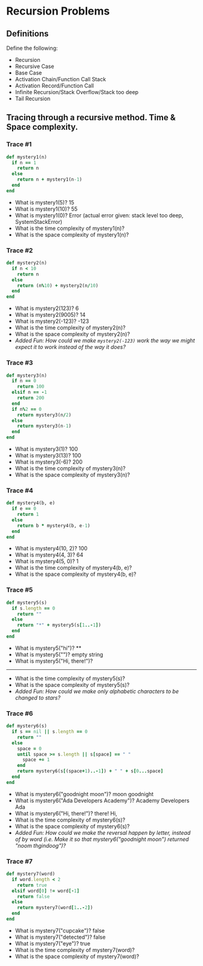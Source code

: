 # Recursion Problems

## Definitions
Define the following: 
- Recursion
- Recursive Case
- Base Case
- Activation Chain/Function Call Stack
- Activation Record/Function Call
- Infinite Recursion/Stack Overflow/Stack too deep
- Tail Recursion

## Tracing through a recursive method. Time & Space complexity.
### Trace #1
```ruby
def mystery1(n)
  if n == 1
    return n
  else
    return n + mystery1(n-1)
  end
end
```

- What is mystery1(5)?
15
- What is mystery1(10)?
55
- What is mystery1(0)?
Error (actual error given: stack level too deep, SystemStackError)
- What is the time complexity of mystery1(n)?
- What is the space complexity of mystery1(n)?

### Trace #2
```ruby
def mystery2(n)
  if n < 10
    return n
  else
    return (n%10) + mystery2(n/10)
  end
end
```

- What is mystery2(123)?
6
- What is mystery2(9005)?
14
- What is mystery2(-123)?
  -123
- What is the time complexity of mystery2(n)?
- What is the space complexity of mystery2(n)?
- _Added Fun: How could we make `mystery2(-123)` work the way we might expect it to work instead of the way it does?_

### Trace #3
```ruby
def mystery3(n)
  if n == 0
    return 100
  elsif n == -1
    return 200
  end
  if n%2 == 0
    return mystery3(n/2)
  else
    return mystery3(n-1)
  end
end
```

- What is mystery3(1)?
100
- What is mystery3(13)?
100
- What is mystery3(-6)?
200
- What is the time complexity of mystery3(n)?
- What is the space complexity of mystery3(n)?

### Trace #4
```ruby
def mystery4(b, e)
  if e == 0
    return 1
  else
    return b * mystery4(b, e-1)
  end
end
```

- What is mystery4(10, 2)?
100
- What is mystery4(4, 3)?
64
- What is mystery4(5, 0)?
1
- What is the time complexity of mystery4(b, e)?
- What is the space complexity of mystery4(b, e)?

### Trace #5
```ruby
def mystery5(s)
  if s.length == 0
    return ""
  else
    return "*" + mystery5(s[1..-1])
  end
end
```

- What is mystery5("hi")?
**
- What is mystery5("")?
empty string
- What is mystery5("Hi, there!")?
**********
- What is the time complexity of mystery5(s)?
- What is the space complexity of mystery5(s)?
- _Added Fun: How could we make only alphabetic characters to be changed to stars?_

### Trace #6
```ruby
def mystery6(s)
  if s == nil || s.length == 0
    return ""
  else
    space = 0
    until space >= s.length || s[space] == " "
      space += 1
    end
    return mystery6(s[(space+1)..-1]) + " " + s[0...space]
  end
end
```

- What is mystery6("goodnight moon")?
 moon goodnight
- What is mystery6("Ada Developers Academy")?
 Academy Developers Ada
- What is mystery6("Hi, there!")?
 there! Hi,
- What is the time complexity of mystery6(s)?
- What is the space complexity of mystery6(s)?
- _Added Fun: How could we make the reversal happen by letter, instead of by word (i.e. Make it so that mystery6("goodnight moon") returned "noom thgindoog")?_

### Trace #7
```ruby
def mystery7(word)
  if word.length < 2
    return true
  elsif word[0] != word[-1]
    return false
  else
    return mystery7(word[1..-2])
  end
end
```

- What is mystery7("cupcake")?
false
- What is mystery7("detected")?
false
- What is mystery7("eye")?
true
- What is the time complexity of mystery7(word)?
- What is the space complexity of mystery7(word)?
